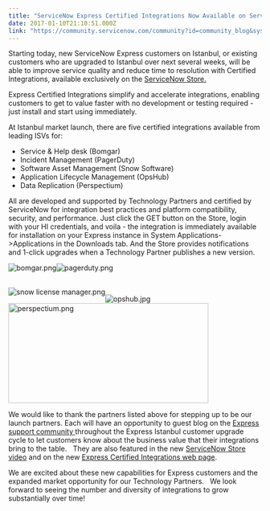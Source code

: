 ```yaml
---
title: "ServiceNow Express Certified Integrations Now Available on ServiceNow Store"
date: 2017-01-10T21:10:51.000Z
link: "https://community.servicenow.com/community?id=community_blog&sys_id=5b3e62addbd0dbc01dcaf3231f96194c"
---
```

<p>Starting today, new ServiceNow Express customers on Istanbul, or existing customers who are upgraded to Istanbul over next several weeks, will be able to improve service quality and reduce time to resolution with Certified Integrations, available exclusively on the <a title="t.ly/2j2xe2P" href="http://bit.ly/2j2xe2P">ServiceNow Store.</a><a href="http://https//store.servicenow.com/sn_appstore_store.do#!/store/search?integration=express&amp;orderby=newest"><br/></a></p><p></p><p>Express Certified Integrations simplify and accelerate integrations, enabling customers to get to value faster with no development or testing required - just install and start using immediately.</p><p></p><p>At Istanbul market launch, there are five certified integrations available from leading ISVs for:</p><p></p><ul><li>Service &amp; Help desk (Bomgar)</li><li>Incident Management (PagerDuty)</li><li>Software Asset Management (Snow Software)</li><li>Application Lifecycle Management (OpsHub)</li><li>Data Replication (Perspectium)</li></ul><p></p><p>All are developed and supported by Technology Partners and certified by ServiceNow for integration best practices and platform compatibility, security, and performance. Just click the GET button on the Store, login with your HI credentials, and voila - the integration is immediately available for installation on your Express instance in System Applications-&gt;Applications in the Downloads tab. And the Store provides notifications and 1-click upgrades when a Technology Partner publishes a new version.</p><p></p><p><img   alt="bomgar.png" class="image-7 jive-image" src="1fba41cadb90d304b322f4621f9619d7.iix" style="height: auto;"/><img   alt="pagerduty.png" class="image-8 jive-image" src="cce6a842db9457049c9ffb651f96196d.iix" style="height: auto;"/></p><p><br/><img   alt="snow license manager.png" class="image-4 jive-image" src="6fd760c6db14dfc068c1fb651f9619cc.iix" style="height: auto; float: left;"/></p><p></p><p><img   alt="opshub.jpg" class="image-5 jive-image" src="72380c06db1cdb048c8ef4621f961948.iix" style="height: auto;"/><img   alt="perspectium.png" class="image-6 jive-image" height="199" src="cfe52b79db941fc03eb27a9e0f96196d.iix" style="width: 398px; height: 199px;" width="398"/></p><p></p><p></p><p></p><p></p><p>We would like to thank the partners listed above for stepping up to be our launch partners. Each will have an opportunity to guest blog on the <a title="xpress.servicenow.com/support/" href="https://express.servicenow.com/support/">Express support community </a>throughout the Express Istanbul customer upgrade cycle to let customers know about the business value that their integrations bring to the table.   They are also featured in the new <a title="outu.be/Xfb2_TPQx18" href="https://youtu.be/Xfb2_TPQx18">ServiceNow Store video</a> and on the new <a title="w.servicenow.com/products/express/certified-integrations.html" href="http://www.servicenow.com/products/express/certified-integrations.html">Express Certified Integrations web page</a>.</p><p></p><p>We are excited about these new capabilities for Express customers and the expanded market opportunity for our Technology Partners.   We look forward to seeing the number and diversity of integrations to grow substantially over time!</p>
